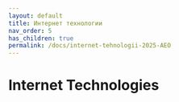 ```yaml
---
layout: default
title: Интернет технологии
nav_order: 5
has_children: true
permalink: /docs/internet-tehnologii-2025-AEO
---
```


# Internet Technologies
